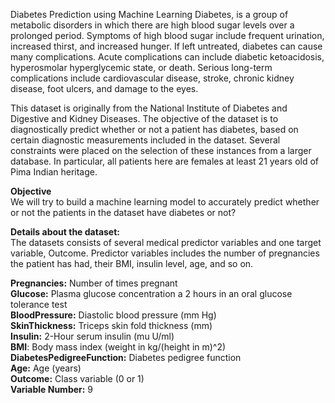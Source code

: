 Diabetes Prediction using Machine Learning
Diabetes, is a group of metabolic disorders in which there are high blood sugar levels over a prolonged period. Symptoms of high blood sugar include frequent urination, increased thirst, and increased hunger. If left untreated, diabetes can cause many complications. Acute complications can include diabetic ketoacidosis, hyperosmolar hyperglycemic state, or death. Serious long-term complications include cardiovascular disease, stroke, chronic kidney disease, foot ulcers, and damage to the eyes.

This dataset is originally from the National Institute of Diabetes and Digestive and Kidney Diseases. The objective of the dataset is to diagnostically predict whether or not a patient has diabetes, based on certain diagnostic measurements included in the dataset. Several constraints were placed on the selection of these instances from a larger database. In particular, all patients here are females at least 21 years old of Pima Indian heritage.

**Objective**                        
We will try to build a machine learning model to accurately predict whether or not the patients in the dataset have diabetes or not?

**Details about the dataset:**                         
The datasets consists of several medical predictor variables and one target variable, Outcome. Predictor variables includes the number of pregnancies the patient has had, their BMI, insulin level, age, and so on.

**Pregnancies:** Number of times pregnant                                                                
**Glucose:** Plasma glucose concentration a 2 hours in an oral glucose tolerance test                                                 
**BloodPressure:** Diastolic blood pressure (mm Hg)                                                          
**SkinThickness:** Triceps skin fold thickness (mm)                                                                       
**Insulin:** 2-Hour serum insulin (mu U/ml)                                                                
**BMI**: Body mass index (weight in kg/(height in m)^2)                                     
**DiabetesPedigreeFunction:** Diabetes pedigree function                                   
**Age:** Age (years)                                  
**Outcome:** Class variable (0 or 1)                                         
**Variable Number:** 9                                               
